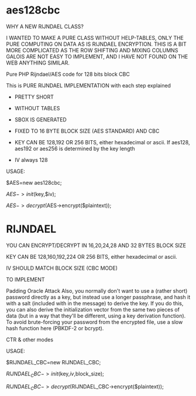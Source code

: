 # aes128cbc

WHY A NEW RIJNDAEL CLASS?

I WANTED TO MAKE A PURE CLASS WITHOUT HELP-TABLES, ONLY THE PURE COMPUTING ON DATA AS IS RIJNDAEL ENCRYPTION. THIS IS A BIT MORE COMPLICATED AS THE ROW SHIFTING AND MIXING COLUMNS GALOIS ARE NOT EASY TO IMPLEMENT, AND I HAVE NOT FOUND ON THE WEB ANYTHING SIMILAR.

Pure PHP Rijndael/AES code for 128 bits block CBC

This is PURE RIJNDAEL IMPLEMENTATION with each step explained

- PRETTY SHORT

- WITHOUT TABLES

- SBOX IS GENERATED

- FIXED TO 16 BYTE BLOCK SIZE (AES STANDARD) AND CBC

- KEY CAN BE 128,192 OR 256 BITS, either hexadecimal or ascii. If aes128, aes192 or aes256 is determined by the key length

- IV always 128

USAGE:

$AES=new aes128cbc;

$AES->init($key,$iv);

$AES->decrypt($AES->encrypt($plaintext));

# RIJNDAEL

YOU CAN ENCRYPT/DECRYPT IN 16,20,24,28 AND 32 BYTES BLOCK SIZE

KEY CAN BE 128,160,192,224 OR 256 BITS, either hexadecimal or ascii. 

IV SHOULD MATCH BLOCK SIZE (CBC MODE)

TO IMPLEMENT

Padding Oracle Attack
Also, you normally don't want to use a (rather short) password directly as a key, but instead use a longer passphrase, and hash it with a salt (included with in the message) to derive the key. If you do this, you can also derive the initialization vector from the same two pieces of data (but in a way that they'll be different, using a key derivation function). To avoid brute-forcing your password from the encrypted file, use a slow hash function here (PBKDF-2 or bcrypt).

CTR & other modes

USAGE:

$RIJNDAEL_CBC=new RIJNDAEL_CBC;

$RIJNDAEL_CBC->init($key,$iv,$block_size);

$RIJNDAEL_CBC->decrypt($RIJNDAEL_CBC->encrypt($plaintext));
